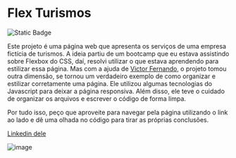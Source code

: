 # Flex Turismos

![Static Badge](https://img.shields.io/badge/Status-conclu%C3%ADdo-green)

Este projeto é uma página web que apresenta os serviços de uma empresa fictícia de turismos. A ideia partiu de um bootcamp que eu estava assistindo sobre Flexbox do CSS, daí, resolvi utilizar o que estava aprendendo para estilizar essa página. Mas com a ajuda de [Victor Fernando](https://github.com/victorfernandopessoa), o projeto tomou outra dimensão, se tornou um verdadeiro exemplo de como organizar e estilizar corretamente uma página. Ele utilizou algumas tecnologias do Javascript para deixar a página responsiva. Além disso, ele teve o cuidado de organizar os arquivos e escrever o código de forma limpa. 

Por tudo isso, peço que aproveite para navegar pela página utilizando o link ao lado e dê uma olhada no código para tirar as próprias conclusões.

[Linkedin dele](https://www.linkedin.com/in/victorfernandopessoa/?lipi=urn%3Ali%3Apage%3Ad_flagship3_people_connections%3BpuPqY3h%2BTw2vVI3Iq74pUg%3D%3D)

![image](https://github.com/AlexJLima/flex-turismos/assets/107045371/6f895bab-6790-434e-beff-b323df7ef5e5)

